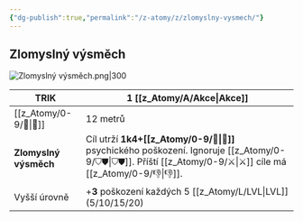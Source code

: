```yaml
---
{"dg-publish":true,"permalink":"/z-atomy/z/zlomyslny-vysmech/"}
---
```


## Zlomyslný výsměch
![Zlomyslný výsměch.png|300](/img/user/z_img/Zlomysln%C3%BD%20v%C3%BDsm%C4%9Bch.png)

| TRIK                  | 1 [[z_Atomy/A/Akce\|Akce]]                                                                                     |
| --------------------- | ---------------------------------------------------------------------------------------------- |
| [[z_Atomy/0-9/🏹\|🏹]]                | 12 metrů                                                                                       |
| **Zlomyslný výsměch** | Cíl utrží **1k4+[[z_Atomy/0-9/📖\|📖]]** psychického poškození. Ignoruje [[z_Atomy/0-9/⛉⛊\|⛉⛊]]. Příští [[z_Atomy/0-9/⚔️\|⚔️]] cíle má [[z_Atomy/0-9/👎\|👎]]. |
| Vyšší úrovně          | +**3** poškození každých 5 [[z_Atomy/L/LVL\|LVL]] (5/10/15/20)                                                |
